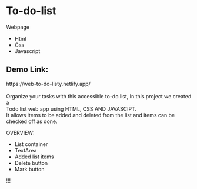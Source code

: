 # To-do-list
Webpage</br>
* Html
* Css
* Javascript

<h2>Demo Link:</h2>
https://web-to-do-listy.netlify.app/
</br>
</br>
Organize your tasks with this accessible to-do list, In this project we created a</br> Todo list web app using HTML, CSS AND JAVASCIPT.</br>
It allows items to be added and deleted from the list and items can be checked off as done. 

OVERVIEW: </br>
* List container
* TextArea
* Added list items
* Delete button
* Mark button

!!!
